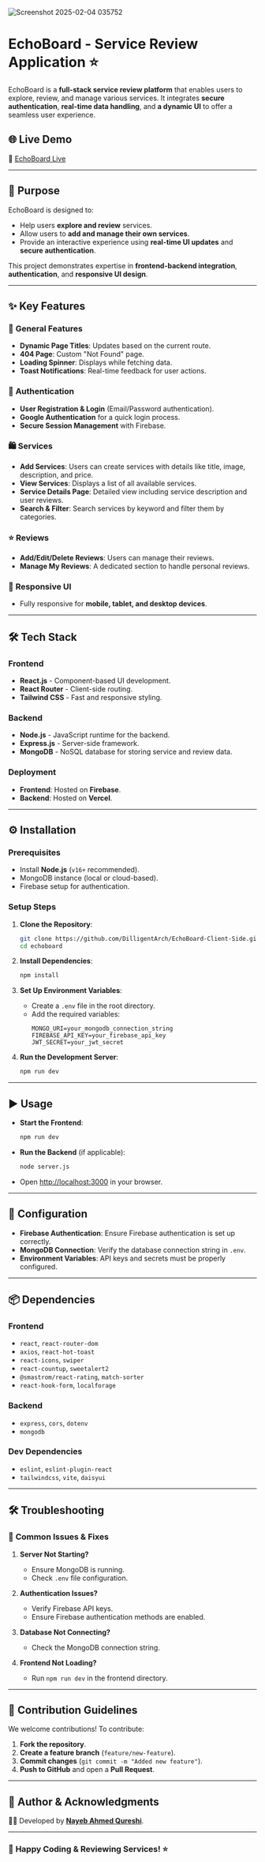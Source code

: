 ![Screenshot 2025-02-04 035752](https://github.com/user-attachments/assets/f5f93064-e7e2-44e9-b145-022690b16ff9)

# **EchoBoard - Service Review Application** ⭐

EchoBoard is a **full-stack service review platform** that enables users to explore, review, and manage various services. It integrates **secure authentication**, **real-time data handling**, and **a dynamic UI** to offer a seamless user experience.

## 🌐 **Live Demo**
🔗 [EchoBoard Live](https://echoboard-9d305.web.app)

---



## 🚀 **Purpose**
EchoBoard is designed to:
- Help users **explore and review** services.
- Allow users to **add and manage their own services**.
- Provide an interactive experience using **real-time UI updates** and **secure authentication**.

This project demonstrates expertise in **frontend-backend integration**, **authentication**, and **responsive UI design**.

---

## ✨ **Key Features**
### 🎯 **General Features**
- **Dynamic Page Titles**: Updates based on the current route.
- **404 Page**: Custom "Not Found" page.
- **Loading Spinner**: Displays while fetching data.
- **Toast Notifications**: Real-time feedback for user actions.

### 🔑 **Authentication**
- **User Registration & Login** (Email/Password authentication).
- **Google Authentication** for a quick login process.
- **Secure Session Management** with Firebase.

### 🛍 **Services**
- **Add Services**: Users can create services with details like title, image, description, and price.
- **View Services**: Displays a list of all available services.
- **Service Details Page**: Detailed view including service description and user reviews.
- **Search & Filter**: Search services by keyword and filter them by categories.

### ⭐ **Reviews**
- **Add/Edit/Delete Reviews**: Users can manage their reviews.
- **Manage My Reviews**: A dedicated section to handle personal reviews.

### 📱 **Responsive UI**
- Fully responsive for **mobile, tablet, and desktop devices**.

---

## 🛠 **Tech Stack**
### **Frontend**
- **React.js** - Component-based UI development.
- **React Router** - Client-side routing.
- **Tailwind CSS** - Fast and responsive styling.

### **Backend**
- **Node.js** - JavaScript runtime for the backend.
- **Express.js** - Server-side framework.
- **MongoDB** - NoSQL database for storing service and review data.

### **Deployment**
- **Frontend**: Hosted on **Firebase**.
- **Backend**: Hosted on **Vercel**.

---

## ⚙️ **Installation**
### **Prerequisites**
- Install **Node.js** (`v16+` recommended).
- MongoDB instance (local or cloud-based).
- Firebase setup for authentication.

### **Setup Steps**
1. **Clone the Repository**:
   ```sh
   git clone https://github.com/DilligentArch/EchoBoard-Client-Side.git
   cd echoboard
   ```

2. **Install Dependencies**:
   ```sh
   npm install
   ```

3. **Set Up Environment Variables**:
   - Create a `.env` file in the root directory.
   - Add the required variables:
     ```
     MONGO_URI=your_mongodb_connection_string
     FIREBASE_API_KEY=your_firebase_api_key
     JWT_SECRET=your_jwt_secret
     ```

4. **Run the Development Server**:
   ```sh
   npm run dev
   ```

---

## ▶️ **Usage**
- **Start the Frontend**:
  ```sh
  npm run dev
  ```
- **Run the Backend** (if applicable):
  ```sh
  node server.js
  ```
- Open [http://localhost:3000](http://localhost:3000) in your browser.

---

## 🔧 **Configuration**
- **Firebase Authentication**: Ensure Firebase authentication is set up correctly.
- **MongoDB Connection**: Verify the database connection string in `.env`.
- **Environment Variables**: API keys and secrets must be properly configured.

---

## 📦 **Dependencies**
### **Frontend**
- `react`, `react-router-dom`
- `axios`, `react-hot-toast`
- `react-icons`, `swiper`
- `react-countup`, `sweetalert2`
- `@smastrom/react-rating`, `match-sorter`
- `react-hook-form`, `localforage`

### **Backend**
- `express`, `cors`, `dotenv`
- `mongodb`

### **Dev Dependencies**
- `eslint`, `eslint-plugin-react`
- `tailwindcss`, `vite`, `daisyui`

---

## 🛠 **Troubleshooting**
### 🔹 **Common Issues & Fixes**
1. **Server Not Starting?**
   - Ensure MongoDB is running.
   - Check `.env` file configuration.

2. **Authentication Issues?**
   - Verify Firebase API keys.
   - Ensure Firebase authentication methods are enabled.

3. **Database Not Connecting?**
   - Check the MongoDB connection string.

4. **Frontend Not Loading?**
   - Run `npm run dev` in the frontend directory.

---

## 🤝 **Contribution Guidelines**
We welcome contributions! To contribute:
1. **Fork the repository**.
2. **Create a feature branch** (`feature/new-feature`).
3. **Commit changes** (`git commit -m "Added new feature"`).
4. **Push to GitHub** and open a **Pull Request**.

---



## 👤 **Author & Acknowledgments**
👨‍💻 Developed by **[Nayeb Ahmed Qureshi](https://github.com/DilligentArch)**.  

---

### 🚀 **Happy Coding & Reviewing Services!** ⭐
```

